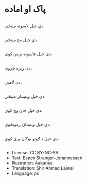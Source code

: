 # پاک او اماده

##
دې خپل لاسونه مینځي.

##
دې خپل مخ مینځي.

##
دې خپل غاښونه برس کوي.

##
دې ږیره خروې.

##
دې لامبي.

##
دي خپل ويښتان مینځي.

##
دي خپل ځان وچ کوي.

##
دي خپل ويښتان ږمونځوي.

##
دی خپل د ګوتو نوکان پري کوي.

##
* License: CC BY-NC-SA
* Text: Espen Stranger-Johannessen
* Illustration: Aakanee
* Translation: Shir Ahmad Laiwal
* Language: ps
